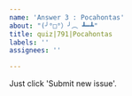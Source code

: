 ```yaml
---
name: 'Answer 3 : Pocahontas'
about: "(╯°□°）╯︵ ┻━┻"
title: quiz|791|Pocahontas
labels: ''
assignees: ''

---
```


Just click 'Submit new issue'.
